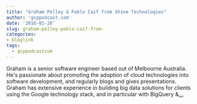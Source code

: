 ```yaml
---
title: "Graham Polley & Pablo Caif from Shine Technologies"
author: 'gcppodcast.com'
date: '2016-01-26'
slug: graham-polley-pablo-caif-from-
categories:
- bloglink
tags:
  - gcppodcastcom
---
```


Graham is a senior software engineer based out of Melbourne Australia. He's passionate about promoting the adoption of cloud technologies into software development, and regularly blogs and gives presentations. Graham has extensive experience in building big data solutions for clients using the Google technology stack, and in particular with BigQuery &[... <i class="fas fa-external-link-alt"></i>](https://www.gcppodcast.com/post/episode-10-graham-polley-and-pablo-caif-from-shine-technologies/)


